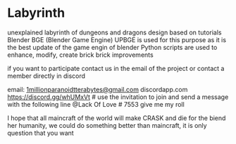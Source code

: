 # Labyrinth
unexplained labyrinth of dungeons and dragons
design based on tutorials Blender BGE (Blender Game Engine)
UPBGE is used for this purpose as it is the best update of the game engin of blender
Python scripts are used to enhance, modify, create brick brick improvements

if you want to participate contact us in the email of the project or contact a member directly in discord

email: 1millionparanoidtterabytes@gmail.com
discordapp.com https://discord.gg/whUMxVt  # use the invitation to join and send a message with the following line
@Lack Of Love # 7553 give me my roll

I hope that all maincraft of the world will make CRASK and die for the biend her humanity, we could do something better than maincraft, it is only question that you want
